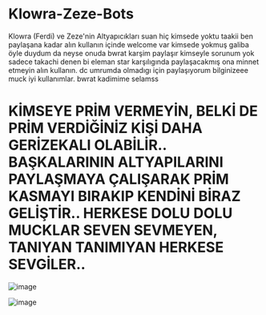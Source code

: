 # Klowra-Zeze-Bots
Klowra (Ferdi) ve Zeze'nin Altyapıcıkları suan hiç kimsede yoktu taakii ben paylaşana kadar alın kullanın içinde welcome var kimsede yokmuş galiba öyle duydum da neyse onuda bwrat karşim paylaşır kimseyle sorunum yok sadece takachi denen bi eleman star karşılıgında paylaşacakmış ona minnet etmeyin alın kullanın.
dc umrumda olmadıgı için paylaşıyorum bilginizeee muck iyi kullanımlar.
 bwrat kadimime selamss 


# KİMSEYE PRİM VERMEYİN, BELKİ DE PRİM VERDİĞİNİZ KİŞİ DAHA GERİZEKALI OLABİLİR.. BAŞKALARININ ALTYAPILARINI PAYLAŞMAYA ÇALIŞARAK PRİM KASMAYI BIRAKIP KENDİNİ BİRAZ GELİŞTİR.. HERKESE DOLU DOLU MUCKLAR SEVEN SEVMEYEN, TANIYAN TANIMIYAN HERKESE SEVGİLER..

![image](https://media.discordapp.net/attachments/1011391728646901800/1029243620085223454/Ekran_goruntusu_2022-10-11_070525.png?width=1440&height=628)

![image](https://media.discordapp.net/attachments/1011391728646901800/1029243623121899541/Ekran_goruntusu_2022-10-11_070558.png)
